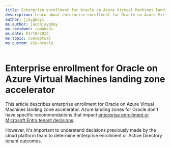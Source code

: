 ```yaml
---
title: Enterprise enrollment for Oracle on Azure Virtual Machines landing zone accelerator
description: Learn about enterprise enrollment for Oracle on Azure Virtual Machines landing zone accelerator.
author: jjaygbay1
ms.author: jacobjaygbay
ms.reviewer: ramakoni
ms.date: 01/10/2023
ms.topic: conceptual
ms.custom: e2e-oracle
---
```



# Enterprise enrollment for Oracle on Azure Virtual Machines landing zone accelerator

This article describes enterprise enrollment for Oracle on Azure Virtual Machines landing zone accelerator. Azure landing zones for Oracle don't have specific  recommendations that impact [enterprise enrollment or Microsoft Entra tenant decisions](/azure/cloud-adoption-framework/ready/landing-zone/design-area/azure-billing-microsoft-entra-tenant).

However, it's  important to understand decisions previously made by the cloud platform team to determine enterprise enrollment or Active Directory tenant outcomes.
